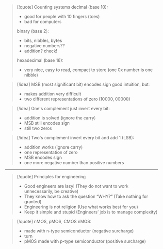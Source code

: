 

>[!quote] Counting systems
>decimal (base 10):
>- good for people with 10 fingers (toes)
>- bad for computers
>
>binary (base 2):
>- bits, nibbles, bytes
>- negative numbers??
>- addition? check!
>
>hexadecimal (base 16):
>- very nice, easy to read, compact to store (one 0x number is one nibble)

>[!idea] MSB (most significant bit) encodes sign
>good intuition, but:
>- makes addition very difficult
>- two different representations of zero (10000, 00000)

>[!idea] One's complement
>just invert every bit:
>- addition is solved (ignore the carry)
>- MSB still encodes sign
>- still two zeros

>[!idea] Two's complement
>invert every bit and add 1 (LSB):
>- addition works (ignore carry)
>- one representation of zero
>- MSB encodes sign
>- one more negative number than positive numbers

___

>[!quote] Principles for engineering
>- Good engineers are lazy! (They do not want to work unnecessarily, be creative)
>- They know how to ask the question “WHY?” (Take nothing for granted)
>- Engineering is not religion (Use what works best for you)
>- Keep it simple and stupid (Engineers’ job is to manage complexity)




>[!quote] nMOS, pMOS, CMOS
>nMOS:
>- made with n-type semiconductor (negative surcharge)
>- turn 
>- pMOS made with p-type semiconductor (positive surcharge)
>